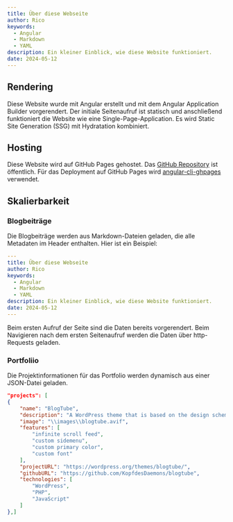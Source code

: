 ```yaml
---
title: Über diese Webseite
author: Rico
keywords:
  - Angular
  - Markdown
  - YAML
description: Ein kleiner Einblick, wie diese Website funktioniert.
date: 2024-05-12
---
```


## Rendering

Diese Website wurde mit Angular erstellt und mit dem Angular Application Builder vorgerendert.
Der initiale Seitenaufruf ist statisch und anschließend funktioniert die Website wie eine Single-Page-Application.
Es wird Static Site Generation (SSG) mit Hydratation kombiniert.

## Hosting

Diese Website wird auf GitHub Pages gehostet.
Das [GitHub Repository](https://github.com/KopfdesDaemons/ricoswebsite.com) ist öffentlich.
Für das Deployment auf GitHub Pages wird [angular-cli-ghpages](https://github.com/angular-schule/angular-cli-ghpages) verwendet.

## Skalierbarkeit

### Blogbeiträge

Die Blogbeiträge werden aus Markdown-Dateien geladen, die alle Metadaten im Header enthalten. Hier ist ein Beispiel:

```yaml
---
title: Über diese Webseite
author: Rico
keywords:
  - Angular
  - Markdown
  - YAML
description: Ein kleiner Einblick, wie diese Website funktioniert.
date: 2024-05-12
---
```

Beim ersten Aufruf der Seite sind die Daten bereits vorgerendert. Beim Navigieren nach dem ersten Seitenaufruf werden die Daten über http-Requests geladen.

### Portfoliio

Die Projektinformationen für das Portfolio werden dynamisch aus einer JSON-Datei geladen.

```json
"projects": [
{
    "name": "BlogTube",
    "description": "A WordPress theme that is based on the design scheme of YouTube",
    "image": "\\images\\blogtube.avif",
    "features": [
        "infinite scroll feed",
        "custom sidemenu",
        "custom primary color",
        "custom font"
    ],
    "projectURL": "https://wordpress.org/themes/blogtube/",
    "githubURL": "https://github.com/KopfdesDaemons/blogtube",
    "technologies": [
        "WordPress",
        "PHP",
        "JavaScript"
    ]
},]
```
